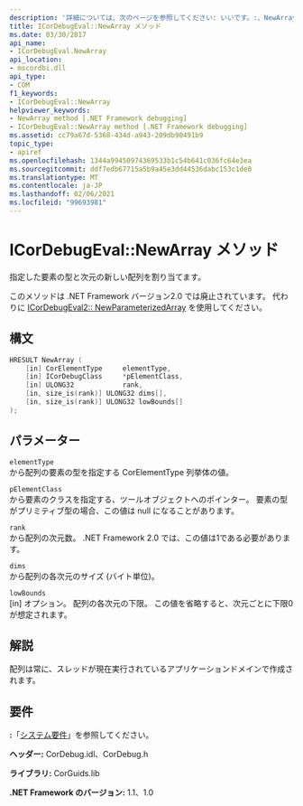 ```yaml
---
description: '詳細については、次のページを参照してください: いいです。:、NewArray メソッド'
title: ICorDebugEval::NewArray メソッド
ms.date: 03/30/2017
api_name:
- ICorDebugEval.NewArray
api_location:
- mscordbi.dll
api_type:
- COM
f1_keywords:
- ICorDebugEval::NewArray
helpviewer_keywords:
- NewArray method [.NET Framework debugging]
- ICorDebugEval::NewArray method [.NET Framework debugging]
ms.assetid: cc79a67d-5368-434d-a943-209db90491b9
topic_type:
- apiref
ms.openlocfilehash: 1344a99450974369533b1c54b641c036fc64e3ea
ms.sourcegitcommit: ddf7edb67715a5b9a45e3dd44536dabc153c1de0
ms.translationtype: MT
ms.contentlocale: ja-JP
ms.lasthandoff: 02/06/2021
ms.locfileid: "99693981"
---
```

# <a name="icordebugevalnewarray-method"></a>ICorDebugEval::NewArray メソッド

指定した要素の型と次元の新しい配列を割り当てます。  
  
 このメソッドは .NET Framework バージョン2.0 では廃止されています。 代わりに [ICorDebugEval2:: NewParameterizedArray](icordebugeval2-newparameterizedarray-method.md) を使用してください。  
  
## <a name="syntax"></a>構文  
  
```cpp  
HRESULT NewArray (  
    [in] CorElementType     elementType,  
    [in] ICorDebugClass     *pElementClass,  
    [in] ULONG32            rank,  
    [in, size_is(rank)] ULONG32 dims[],  
    [in, size_is(rank)] ULONG32 lowBounds[]  
);  
```  
  
## <a name="parameters"></a>パラメーター  

 `elementType`  
 から配列の要素の型を指定する CorElementType 列挙体の値。  
  
 `pElementClass`  
 から要素のクラスを指定する、ツールオブジェクトへのポインター。 要素の型がプリミティブ型の場合、この値は null になることがあります。  
  
 `rank`  
 から配列の次元数。 .NET Framework 2.0 では、この値は1である必要があります。  
  
 `dims`  
 から配列の各次元のサイズ (バイト単位)。  
  
 `lowBounds`  
 [in] オプション。 配列の各次元の下限。 この値を省略すると、次元ごとに下限0が想定されます。  
  
## <a name="remarks"></a>解説  

 配列は常に、スレッドが現在実行されているアプリケーションドメインで作成されます。  
  
## <a name="requirements"></a>要件  

 **:**「[システム要件](../../get-started/system-requirements.md)」を参照してください。  
  
 **ヘッダー:** CorDebug.idl、CorDebug.h  
  
 **ライブラリ:** CorGuids.lib  
  
 **.NET Framework のバージョン:** 1.1、1.0
